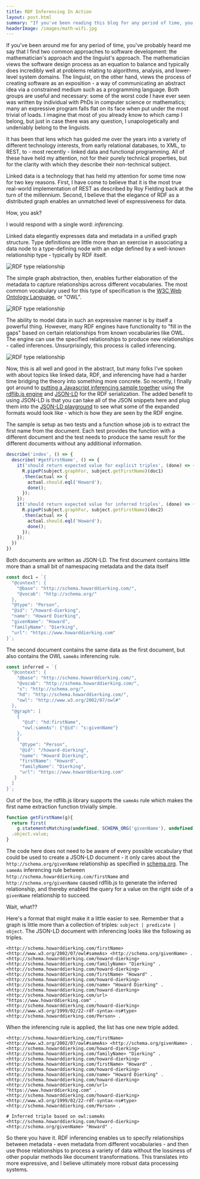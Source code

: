 ```yaml
---
title: RDF Inferencing In Action
layout: post.html
summary: "If you've been reading this blog for any period of time, you've probably heard me go on about linked data is magically awesome. In this post, I'll show you an example."
headerImage: /images/math-wifi.jpg
---
```


If you've been around me for any period of time, you've probably heard me say that I find two common approaches to software development: the mathematician's approach and the linguist's approach. The mathematician views the software design process as an equation to balance and typically does incredibly well at problems relating to algorithms, analysis, and lower-level system domains. The linguist, on the other hand, views the process of creating software as an exposition - a way of communicating an abstract idea via a constrained medium such as a programming language. Both groups are useful and necessary: some of the worst code I have ever seen was written by individual with PhDs in computer science or mathematics; many an expressive program falls flat on its face when put under the most trivial of loads. I imagine that most of you already know to which camp I belong, but just in case there was any question, I unapologetically and undeniably belong to the linguists. 

It has been that lens which has guided me over the years into a variety of different technology interests, from early relational databases, to XML, to REST, to - most recently - linked data and functional programming. All of these have held my attention, not for their purely technical properties, but for the clarity with which they describe their non-technical subject. 

Linked data is a technology that has held my attention for some time now for two key reasons. First, I have come to believe that it is the most true real-world implementation of REST as described by Roy Fielding back at the turn of the millennium. Second, I believe that the elegance of RDF as a distributed graph enables an unmatched level of expressiveness for data.

How, you ask? 

I would respond with a single word: *inferencing*.

Linked data elegantly expresses data and metadata in a unified graph structure. Type definitions are little more than an exercise in associating a data node to a type-defining node with an edge defined by a well-known relationship type - typically by RDF itself. 

![RDF type relationship](/images/rdf-type-relationship.png)

The simple graph abstraction, then, enables further elaboration of the metadata to capture relationships across different vocabularies. The most common vocabulary used for this type of specification is the [W3C Web Ontology Language](https://www.w3.org/OWL/), or "OWL".

![RDF type relationship](/images/rdf-type-relationship-owl.png)

The ability to model data in such an expressive manner is by itself a powerful thing. However, many RDF engines have functionality to "fill in the gaps" based on certain relationships from known vocabularies like OWL. The engine can use the specified relationships to produce new relationships - called inferences. Unsurprisingly, this process is called inferencing. 


![RDF type relationship](/images/rdf-type-relationship-owl-inferred.png)

Now, this is all well and good in the abstract, but many folks I've spoken with about topics like linked data, RDF, and inferencing have had a harder time bridging the theory into something more concrete. So recently, I finally got around to [putting a Javascript inferencing sample together](https://github.com/howarddierking/js-rdf-inferencing) using the [rdflib.js engine](https://github.com/linkeddata/rdflib.js/) and [JSON-LD](https://json-ld.org/) for the RDF serialization. The added benefit to using JSON-LD is that you can take all of the JSON snippets here and plug them into the [JSON-LD playground](https://json-ld.org/playground/) to see what some of the expanded formats would look like - which is how they are seen by the RDF engine.

The sample is setup as two tests and a function whose job is to extract the first name from the document. Each test provides the function with a different document and the test needs to produce the same result for the different documents without any additional information. 

```Javascript
describe('index', () => {
  describe('#getFirstName', () => {
    it('should return expected value for explicit triples', (done) => {
      R.pipeP(subject.graphFor, subject.getFirstName)(doc1)
      .then(actual => {
        actual.should.eql('Howard');
        done();
      });
    });
    it('should return expected value for inferred triples', (done) => {
      R.pipeP(subject.graphFor, subject.getFirstName)(doc2)
      .then(actual => {
        actual.should.eql('Howard');
        done();
      });
    });
  })
})
```

Both documents are written as JSON-LD. The first document contains little more than a small bit of namespacing metadata and the data itself

```Javascript
const doc1 = `{
  "@context": { 
    "@base": "http://schema.howarddierking.com/",
    "@vocab": "http://schema.org/"
  },
  "@type": "Person",
  "@id": "/howard-dierking",
  "name": "Howard Dierking",
  "givenName": "Howard",
  "familyName": "Dierking",
  "url": "https://www.howarddierking.com"
}`;
```

The second document contains the same data as the first document, but also contains the OWL `sameAs` inferencing rule.

```Javascript
const inferred = `{
  "@context": { 
    "@base": "http://schema.howarddierking.com/",
    "@vocab": "http://schema.howarddierking.com/",
    "s": "http://schema.org/",
    "hd": "http://schema.howarddierking.com/",
    "owl": "http://www.w3.org/2002/07/owl#"
  },
  "@graph": [
    {
      "@id": "hd:firstName",
      "owl:sameAs": {"@id": "s:givenName"}
    },
    {
     "@type": "Person",
     "@id": "/howard-dierking",
     "name": "Howard Dierking",
     "firstName": "Howard",
     "familyName": "Dierking",
     "url": "https://www.howarddierking.com"
   } 
  ]
}`;
```

Out of the box, the rdflib.js library supports the `sameAs` rule which makes the first name extraction function trivially simple.

```Javascript
function getFirstName(g){
  return first(
    g.statementsMatching(undefined, SCHEMA_ORG('givenName'), undefined))
  .object.value;
}
```

The code here does not need to be aware of every possible vocabulary that could be used to create a JSON-LD document - it only cares about the `http://schema.org/givenName` relationship as specified in [schema.org](https://schema.org/). The `sameAs` inferencing rule between `http://schema.howarddierking.com/firstName` and `http://schema.org/givenName` caused rdflib.js to generate the inferred relationship, and thereby enabled the query for a value on the right side of a `givenName` relationship to succeed. 

Wait, what??

Here's a format that might make it a little easier to see. Remember that a graph is little more than a collection of triples: `subject | predicate | object`. The JSON-LD document with inferencing looks like the following as triples.

```
<http://schema.howarddierking.com/firstName> <http://www.w3.org/2002/07/owl#sameAs> <http://schema.org/givenName> .
<http://schema.howarddierking.com/howard-dierking> <http://schema.howarddierking.com/familyName> "Dierking" .
<http://schema.howarddierking.com/howard-dierking> <http://schema.howarddierking.com/firstName> "Howard" .
<http://schema.howarddierking.com/howard-dierking> <http://schema.howarddierking.com/name> "Howard Dierking" .
<http://schema.howarddierking.com/howard-dierking> <http://schema.howarddierking.com/url> "https://www.howarddierking.com" .
<http://schema.howarddierking.com/howard-dierking> <http://www.w3.org/1999/02/22-rdf-syntax-ns#type> <http://schema.howarddierking.com/Person> .
```

When the inferencing rule is applied, the list has one new triple added.

```
<http://schema.howarddierking.com/firstName> <http://www.w3.org/2002/07/owl#sameAs> <http://schema.org/givenName> .
<http://schema.howarddierking.com/howard-dierking> <http://schema.howarddierking.com/familyName> "Dierking" .
<http://schema.howarddierking.com/howard-dierking> <http://schema.howarddierking.com/firstName> "Howard" .
<http://schema.howarddierking.com/howard-dierking> <http://schema.howarddierking.com/name> "Howard Dierking" .
<http://schema.howarddierking.com/howard-dierking> <http://schema.howarddierking.com/url> "https://www.howarddierking.com" .
<http://schema.howarddierking.com/howard-dierking> <http://www.w3.org/1999/02/22-rdf-syntax-ns#type> <http://schema.howarddierking.com/Person> .

# Inferred triple based on owl:sameAs
<http://schema.howarddierking.com/howard-dierking> <http://schema.org/givenName> "Howard" .
```

So there you have it. RDF inferencing enables us to specify relationships between metadata - even metadata from different vocabularies - and then use those relationships to process a variety of data without the lossiness of other popular methods like document transformations. This translates into more expressive, and I believe ultimately more robust data processing systems. 
